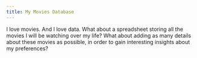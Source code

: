 ```yaml
---
title: My Movies Database
---
```

I love movies. And I love data. 
What about a spreadsheet storing all the movies I will be watching over my life? What about adding as many details about these movies as possible, in order to gain interesting insights about my preferences?




